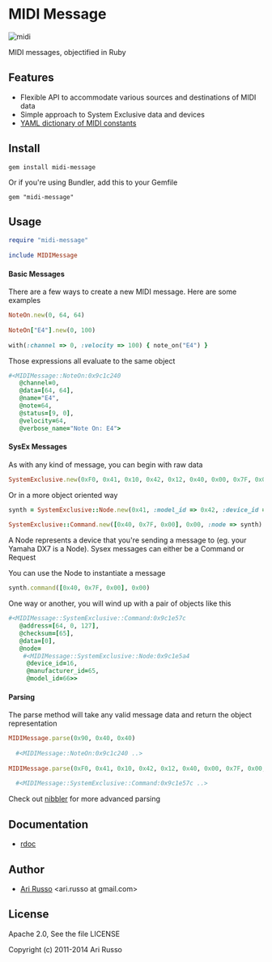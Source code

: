# MIDI Message

![midi](http://img208.imageshack.us/img208/5623/mks80small.jpg)

MIDI messages, objectified in Ruby

## Features

* Flexible API to accommodate various sources and destinations of MIDI data
* Simple approach to System Exclusive data and devices
* [YAML dictionary of MIDI constants](https://github.com/arirusso/midi-message/blob/master/lib/midi.yml)
	
## Install

`gem install midi-message`

Or if you're using Bundler, add this to your Gemfile

`gem "midi-message"`

## Usage

```ruby
require "midi-message"
  
include MIDIMessage
```
  
#### Basic Messages

There are a few ways to create a new MIDI message.  Here are some examples
 
```ruby   
NoteOn.new(0, 64, 64)
  
NoteOn["E4"].new(0, 100)
  
with(:channel => 0, :velocity => 100) { note_on("E4") }
```

Those expressions all evaluate to the same object

```ruby
#<MIDIMessage::NoteOn:0x9c1c240
   @channel=0,
   @data=[64, 64],
   @name="E4",
   @note=64,
   @status=[9, 0],
   @velocity=64,
   @verbose_name="Note On: E4">
```

#### SysEx Messages

As with any kind of message, you can begin with raw data
  
```ruby
SystemExclusive.new(0xF0, 0x41, 0x10, 0x42, 0x12, 0x40, 0x00, 0x7F, 0x00, 0x41, 0xF7)
```
  
Or in a more object oriented way

```ruby  
synth = SystemExclusive::Node.new(0x41, :model_id => 0x42, :device_id => 0x10)
    
SystemExclusive::Command.new([0x40, 0x7F, 0x00], 0x00, :node => synth)
```

A Node represents a device that you're sending a message to (eg. your Yamaha DX7 is a Node).  Sysex messages can either be a Command or Request
  
You can use the Node to instantiate a message

```ruby  
synth.command([0x40, 0x7F, 0x00], 0x00)
```
  
One way or another, you will wind up with a pair of objects like this

```ruby
#<MIDIMessage::SystemExclusive::Command:0x9c1e57c
   @address=[64, 0, 127],
   @checksum=[65],
   @data=[0],
   @node=
    #<MIDIMessage::SystemExclusive::Node:0x9c1e5a4
     @device_id=16,
     @manufacturer_id=65,
     @model_id=66>>
```
     
#### Parsing

The parse method will take any valid message data and return the object representation

```ruby
MIDIMessage.parse(0x90, 0x40, 0x40)
  
  #<MIDIMessage::NoteOn:0x9c1c240 ..>
  
MIDIMessage.parse(0xF0, 0x41, 0x10, 0x42, 0x12, 0x40, 0x00, 0x7F, 0x00, 0x41, 0xF7)
  
  #<MIDIMessage::SystemExclusive::Command:0x9c1e57c ..>
```

Check out [nibbler](http://github.com/arirusso/nibbler) for more advanced parsing

## Documentation

* [rdoc](http://rubydoc.info/github/arirusso/midi-message)

## Author

* [Ari Russo](http://github.com/arirusso) <ari.russo at gmail.com>

## License

Apache 2.0, See the file LICENSE

Copyright (c) 2011-2014 Ari Russo
